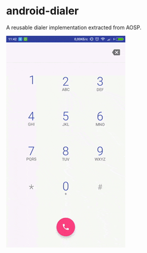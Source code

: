 # android-dialer

A reusable dialer implementation extracted from AOSP.

![Demo](demo.gif?raw=true)

